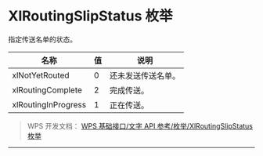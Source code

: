 # XlRoutingSlipStatus 枚举

指定传送名单的状态。

| 名称                | 值  | 说明               |
|---------------------|-----|--------------------|
| xlNotYetRouted      | 0   | 还未发送传送名单。 |
| xlRoutingComplete   | 2   | 完成传送。         |
| xlRoutingInProgress | 1   | 正在传送。         |

> WPS 开发文档： [WPS 基础接口/文字 API 参考/枚举/XlRoutingSlipStatus 枚举](https://qn.cache.wpscdn.cn/encs/doc/office_v19/topics/WPS%20%E5%9F%BA%E7%A1%80%E6%8E%A5%E5%8F%A3/%E6%96%87%E5%AD%97%20API%20%E5%8F%82%E8%80%83/%E6%9E%9A%E4%B8%BE/XlRoutingSlipStatus%20%E6%9E%9A%E4%B8%BE.html)

------------------------------------------------------------------------
